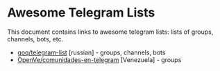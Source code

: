 # Awesome Telegram Lists
This document contains links to awesome telegram lists: lists of groups, channels, bots, etc.

* [goq/telegram-list](https://github.com/goq/telegram-list) [russian] - groups, channels, bots
* [OpenVe/comunidades-en-telegram](https://github.com/OpenVE/comunidades-en-telegram) [Venezuela] - groups
